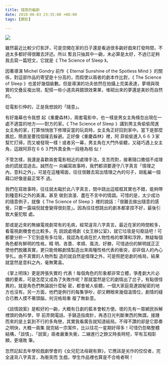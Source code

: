 ```yaml
---
title: 隨意的編劇
date: 2010-06-03 23:35:00 +08:00
tags: [觀影]

---
```


![](https://lh3.googleusercontent.com/blogger_img_proxy/ANbyha0W2wfF2w7xANytAC3SXuKB7-GkmMulXiFtT2wI8aTBa6yvamuzCfTnPer6vdeGlQrgf-mEpaj04rtz74lAQE84g87geG_fq4CU6w2PBbt-bsJKJ85AqqYT7qJPoXxiToptYza9s4c=s0-d)   
  
雖然最近比較少打影評，可是空閑在家的日子還是看過很多齣好戲來打發時間，不過太多都好得很難去評述。所以 暫且只抽其中一齣，未必算是太好，不過已足夠我去寫一篇短文，它就是《 The Science of Sleep 》。  
  
因著導演 Michel Gondry 前作《 Eternal Sunshine of the Spotless Mind 》的關係，對這部作品的寄望是十分高的，而假使以兩者的劇本作比對，《 The Science of Sleep 》也差好幾個級數。但是導演的功夫依然在拍攝上完美表達，夢境與現實的交疊反複出現，配搭一些小道具與鏡頭效果果，堆砌出來的夢還是美妙而自然 的。  
  
從電影引伸的，正是我想說的「隨意」。  
  
有好幾幕也令我想 起《重慶森林》，兩套電影中，也一樣是男女主角倏忽出現在一處不適當的地方——對方的家。《 The Science of Sleep 》講到男主角偷偷爬進女主角的家，打算悄悄放下修理妥當的玩具時，女主角正好回到家中。當下是那麼尷尬，簡直是要找個窿去躲避。正好像《重慶森林》裡，阿 菲偷偷進入６６３家幫忙打掃，而又被發現一樣！或者另一幕，男主角在大門外偷聽，又碰巧遇上女主角，這跟阿菲在６６３門外賣金魚一段極為相 似！  
  
不管怎樣，我還是喜歡兩套電影相近的處理手法，支吾而對，接著隨口撒個不成理由的謊就混過去。誠然在一 向編寫故事時，我們都須要遵守八字真言「情理之內，意料之外」，可是在這種場面，往往很難去寫出情理之內的句子，胡亂編一個藉口好像是最正常不 過。  
  
我們在寫故事時，往往就太礙於此八字真言，間中跳出這框框其實也不錯，能夠帶到種意料之外的美滿，甚至 做到浪漫、盡在不言中的情調。可惜的是，太少成功的隨意例子，就像《 The Science of Sleep 》裡的說話：「很難去做出隨意的感覺，只要一露端倪就會變得很刻意」。因為往往想跳出的劇本都拿捏不好，最後引致大量犯駁 處。  
  
那或是近來的無線電視劇常有的毛病，經常違背八字真言。最近在家的時間較多，看電視劇機會也比較多。先 說說處境劇《女王辦公室》，就它垃圾是句廢話吧！可都要分析一下它到底有多垃圾，我認為毛病在於人物性格的單薄和浮誇，無疑每個角色都有鮮明的性格，精 明、吝嗇、孝順、風流、好勝，可惜過份的鮮明就正正使他們脫離真實，更只能倚賴劇情製造出來兩種性格代表的衝突，卻非個人的內心爭扎。由不真實的人物所製 造的就自然是情理之外，可是照肥皂劇的格局，結果就當然是意料之內，毫無驚喜。  
  
《掌上明珠》更是誇張失實的 代表！每個角色的形象都非常立體，爭產劇大片必備的要素，可是怎麼又成為了失敗作呢？那就當然是它的劇情出了岔子，有點很怪異的，就是角色們無論說什麼秘 密，都會被人偷聽，一個大家庭竟連說秘密的地方也沒有。另一方面，他們是例行的每集爭吵，卻又轉眼來幾個溫情位，劇情的縫合已教人摸不著頭腦，何況格局重 複了無新意。  
  
《談情說案》是較好的一齣，大概有日劇的藍本會較方便。壞的先有一眾網民拆解裡頭的偽科學，早 前弄開電話、手錶造指南針，再憑日光判斷東西的無謂。接踵而來的是土氣到不行的多角戀，其實我看廣告就知道結局。不得不讚的卻是它節奏之明快，大概一兩集 就完結一宗案件，比以往花一星期好得多！可惜仍忽略整體結構，「談情」、「說案」兩者嚴重失衝，二線進行之餘又時長時短，罕有互相彰顯，更堪敗 筆。  
  
忽然記起去年學校戲劇學會的《女兒犯法母親有罪》，它應該是劣作的佼佼者，完全違背八字真言，為衝突而 生戲，學生作品裡也算是不合格者啊！
